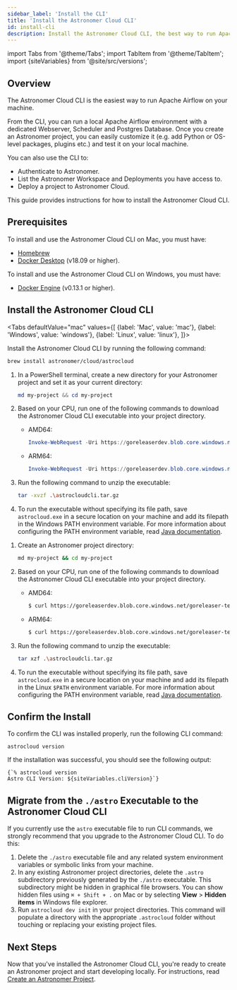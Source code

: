 ```yaml
---
sidebar_label: 'Install the CLI'
title: 'Install the Astronomer Cloud CLI'
id: install-cli
description: Install the Astronomer Cloud CLI, the best way to run Apache Airflow and test data pipelines on your local machine.
---
```


import Tabs from '@theme/Tabs';
import TabItem from '@theme/TabItem';
import {siteVariables} from '@site/src/versions';

## Overview

The Astronomer Cloud CLI is the easiest way to run Apache Airflow on your machine.

From the CLI, you can run a local Apache Airflow environment with a dedicated Webserver, Scheduler and Postgres Database. Once you create an Astronomer project, you can easily customize it (e.g. add Python or OS-level packages, plugins etc.) and test it on your local machine.

You can also use the CLI to:

- Authenticate to Astronomer.
- List the Astronomer Workspace and Deployments you have access to.
- Deploy a project to Astronomer Cloud.

This guide provides instructions for how to install the Astronomer Cloud CLI.

## Prerequisites

To install and use the Astronomer Cloud CLI on Mac, you must have:

- [Homebrew](https://brew.sh/)
- [Docker Desktop](https://docs.docker.com/get-docker/) (v18.09 or higher).

To install and use the Astronomer Cloud CLI on Windows, you must have:

- [Docker Engine](https://docs.docker.com/engine/install/) (v0.13.1 or higher).

## Install the Astronomer Cloud CLI

<Tabs
    defaultValue="mac"
    values={[
        {label: 'Mac', value: 'mac'},
        {label: 'Windows', value: 'windows'},
        {label: 'Linux', value: 'linux'},
    ]}>
<TabItem value="mac">

Install the Astronomer Cloud CLI by running the following command:

```sh
brew install astronomer/cloud/astrocloud
```

</TabItem>

<TabItem value="windows">

1. In a PowerShell terminal, create a new directory for your Astronomer project and set it as your current directory:

    ```powershell
    md my-project && cd my-project
    ```

2. Based on your CPU, run one of the following commands to download the Astronomer Cloud CLI executable into your project directory.

    - AMD64:

        ```powershell
        Invoke-WebRequest -Uri https://goreleaserdev.blob.core.windows.net/goreleaser-test-container/releases/v1.0.0/cloud-cli_1.0.0_Windows_x86_64.tar.gz -o astrocloudcli.tar.gz
        ```

    - ARM64:

        ```powershell
        Invoke-WebRequest -Uri https://goreleaserdev.blob.core.windows.net/goreleaser-test-container/releases/v1.0.0/cloud-cli_1.0.0_Windows_arm64.tar.gz -OutFile astrocloudcli.tar.gz
        ```

3. Run the following command to unzip the executable:

    ```sh
    tar -xvzf .\astrocloudcli.tar.gz
    ```

4. To run the executable without specifying its file path, save `astrocloud.exe` in a secure location on your machine and add its filepath in the Windows PATH environment variable. For more information about configuring the PATH environment variable, read [Java documentation](https://www.java.com/en/download/help/path.html).

</TabItem>

<TabItem value="linux">

1. Create an Astronomer project directory:

    ```sh
    md my-project && cd my-project
    ```

2. Based on your CPU, run one of the following commands to download the Astronomer Cloud CLI executable into your project directory.

    - AMD64:

        ```sh
        $ curl https://goreleaserdev.blob.core.windows.net/goreleaser-test-container/releases/v1.0.0/cloud-cli_1.0.0_Linux_x86_64.tar.gz -o astrocloudcli.tar.gz
        ```

    - ARM64:

        ```sh
        $ curl https://goreleaserdev.blob.core.windows.net/goreleaser-test-container/releases/v1.0.0/cloud-cli_1.0.0_Linux_arm64.tar.gz -o astrocloudcli.tar.gz
        ```

3. Run the following command to unzip the executable:

    ```sh
    tar xzf .\astrocloudcli.tar.gz
    ```

4. To run the executable without specifying its file path, save `astrocloud.exe` in a secure location on your machine and add its filepath in the Linux `$PATH` environment variable. For more information about configuring the PATH environment variable, read [Java documentation](https://www.java.com/en/download/help/path.html).

</TabItem>

</Tabs>

## Confirm the Install

To confirm the CLI was installed properly, run the following CLI command:

```
astrocloud version
```

If the installation was successful, you should see the following output:

<pre><code parentName="pre">{`% astrocloud version
Astro CLI Version: ${siteVariables.cliVersion}`}</code></pre>

## Migrate from the `./astro` Executable to the Astronomer Cloud CLI

If you currently use the `astro` executable file to run CLI commands, we strongly recommend that you upgrade to the Astronomer Cloud CLI. To do this:

1. Delete the `./astro` executable file and any related system environment variables or symbolic links from your machine.
2. In any existing Astronomer project directories, delete the `.astro` subdirectory previously generated by the `./astro` executable. This subdirectory might be hidden in graphical file browsers. You can show hidden files using `⌘ + Shift + .` on Mac or by selecting **View** > **Hidden items** in Windows file explorer.
3. Run `astrocloud dev init` in your project directories. This command will populate a directory with the appropriate `.astrocloud` folder without touching or replacing your existing project files.

## Next Steps

Now that you've installed the Astronomer Cloud CLI, you're ready to create an Astronomer project and start developing locally. For instructions, read [Create an Astronomer Project](create-project.md).
